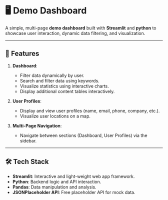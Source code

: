 # 🖥️ Demo Dashboard

A simple, multi-page **demo dashboard** built with **Streamlit** and **python** to showcase user interaction, dynamic data filtering, and visualization.

---

## 📖 Features

1. **Dashboard**: 
   - Filter data dynamically by user.
   - Search and filter data using keywords.
   - Visualize statistics using interactive charts.
   - Display additional content tables interactively.

2. **User Profiles**:
   - Display and view user profiles (name, email, phone, company, etc.).
   - Visualize user locations on a map.

3. **Multi-Page Navigation**:
   - Navigate between sections (Dashboard, User Profiles) via the sidebar.

---

## 🛠️ Tech Stack

- **Streamlit**: Interactive and light-weight web app framework.
- **Python**: Backend logic and API interaction.
- **Pandas**: Data manipulation and analysis.
- **JSONPlaceholder API**: Free placeholder API for mock data.